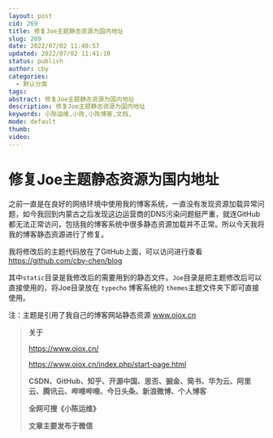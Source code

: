```yaml
---
layout: post
cid: 269
title: 修复Joe主题静态资源为国内地址
slug: 269
date: 2022/07/02 11:40:57
updated: 2022/07/02 11:41:10
status: publish
author: cby
categories: 
  - 默认分类
tags: 
abstract: 修复Joe主题静态资源为国内地址
description: 修复Joe主题静态资源为国内地址
keywords: 小陈运维,小陈,小陈博客,文档,
mode: default
thumb: 
video: 
---
```



# 修复Joe主题静态资源为国内地址

之前一直是在良好的网络环境中使用我的博客系统，一直没有发现资源加载异常问题，如今我回到内蒙古之后发现这边运营商的DNS污染问题挺严重，就连GitHub都无法正常访问，包括我的博客系统中很多静态资源加载并不正常。所以今天我将我的博客静态资源进行了修复。

我将修改后的主题代码放在了GitHub上面，可以访问进行查看 https://github.com/cby-chen/blog

其中`static`目录是我修改后的需要用到的静态文件。`Joe`目录是把主题修改后可以直接使用的，将Joe目录放在 `typecho` 博客系统的  `themes`主题文件夹下即可直接使用。

注：主题是引用了我自己的博客网站静态资源 www.oiox.cn



> **关于**
>
> https://www.oiox.cn/
>
> https://www.oiox.cn/index.php/start-page.html
>
> **CSDN、GitHub、知乎、开源中国、思否、掘金、简书、华为云、阿里云、腾讯云、哔哩哔哩、今日头条、新浪微博、个人博客**
>
> **全网可搜《小陈运维》**
>
> **文章主要发布于微信**